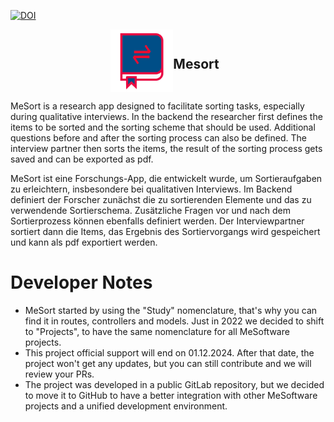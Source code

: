 [![DOI](https://zenodo.org/badge/860402711.svg)](https://doi.org/10.5281/zenodo.13836993)

<div align="center" style="display: flex; align-items: center; justify-content: center;">
<img src="public/images/logo.png" alt="img Mesort" width="100"/>    
<h2 style="margin-right: 10px;">Mesort</h2>
    
</div>

MeSort is a research app designed to facilitate sorting tasks, especially during qualitative interviews. In the backend the researcher first defines the items to be sorted and the sorting scheme that should be used. Additional questions before and after the sorting process can also be defined.
The interview partner then sorts the items, the result of the sorting process gets saved and can be exported as pdf.

MeSort ist eine Forschungs-App, die entwickelt wurde, um Sortieraufgaben zu erleichtern, insbesondere bei qualitativen Interviews. Im Backend definiert der Forscher zunächst die zu sortierenden Elemente und das zu verwendende Sortierschema. Zusätzliche Fragen vor und nach dem Sortierprozess können ebenfalls definiert werden.
Der Interviewpartner sortiert dann die Items, das Ergebnis des Sortiervorgangs wird gespeichert und kann als pdf exportiert werden.


# Developer Notes

- MeSort started by using the "Study" nomenclature, that's why you can find it in routes, controllers and models. Just in 2022 we decided to shift to "Projects", to have the same nomenclature for all MeSoftware projects.
- This project official support will end on 01.12.2024. After that date, the project won't get any updates, but you can still contribute and we will review your PRs.
- The project was developed in a public GitLab repository, but we decided to move it to GitHub to have a better integration with other MeSoftware projects and a unified development environment.
